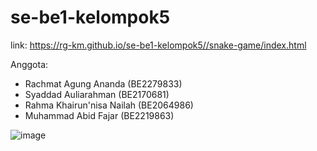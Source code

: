 # se-be1-kelompok5

link:
https://rg-km.github.io/se-be1-kelompok5//snake-game/index.html

Anggota:
- Rachmat Agung Ananda      (BE2279833)
- Syaddad Auliarahman       (BE2170681)
- Rahma Khairun'nisa Nailah (BE2064986)
- Muhammad Abid Fajar       (BE2219863)

![image](https://user-images.githubusercontent.com/69112136/158063830-0991ee93-36d4-4827-955e-126e412d5775.png)
